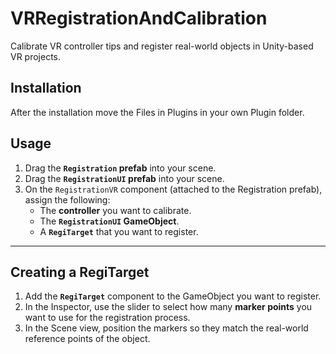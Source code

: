 # VRRegistrationAndCalibration
Calibrate VR controller tips and register real-world objects in Unity-based VR projects.

## Installation

After the installation move the Files in Plugins in your own Plugin folder.

##  Usage

1. Drag the **`Registration` prefab** into your scene.
2. Drag the **`RegistrationUI` prefab** into your scene.
3. On the `RegistrationVR` component (attached to the Registration prefab), assign the following:
   - The **controller** you want to calibrate.
   - The **`RegistrationUI` GameObject**.
   - A **`RegiTarget`** that you want to register.

---

##  Creating a RegiTarget

1. Add the **`RegiTarget`** component to the GameObject you want to register.
2. In the Inspector, use the slider to select how many **marker points** you want to use for the registration process.
3. In the Scene view, position the markers so they match the real-world reference points of the object.

